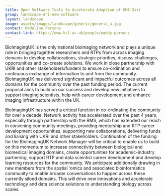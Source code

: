 ```yaml
---
title: Open Software Tools to Accelerate Adoption of OME-Zarr
group: landscape-dri-new-software
layout: landscape
image: assets/images/landscape/generic/generic_4.jpg
contact: Madeline Parsons
contact-link: https://www.kcl.ac.uk/people/maddy-parsons
---
```


BioImagingUK is the only national bioimaging network and plays a unique role in bringing together researchers and RTPs from across imaging domains to develop collaborations, strategic priorities, discuss challenges, opportunities and co-create solutions. We work in close partnership with UKRI and other stakeholders/funders to ensure co-ordination and continuous exchange of information to and from the community. BioImagingUK has delivered signficant and impactful outcomes across all domains for the community over the past funding period. The current proposal aims to build on our success and develop new initiatives to support imaging scientists, help with career development and enhance imaging infrastructure within the UK.

BioImagingUK has served a critical function in co-ordinating the community for over a decade. Network activity has accelerated over the past 4 years, especially through partnership with the RMS, which has extended our reach in convening community meetings, providing mentorship and RTP career development opportunities, supporting new collaborations, delivering funds and liaising with UKRI and other stakeholders. Continuation of the funding for the BioImagingUK Network Manager will be critical to enable us to build on this momentum to increase connectivity between biological and biomedical imaging domains, create opportunities for academic-industry partnering, support RTP and data scientist career development and develop learning resources for the community. We anticipate additionally drawing in new members from the spatial 'omics and associated bioinformatics community to enable broader conversations to happen across these currently siloed domains. This will drive new innovations and accelerate technology and data science solutions to understanding biology across scales.
